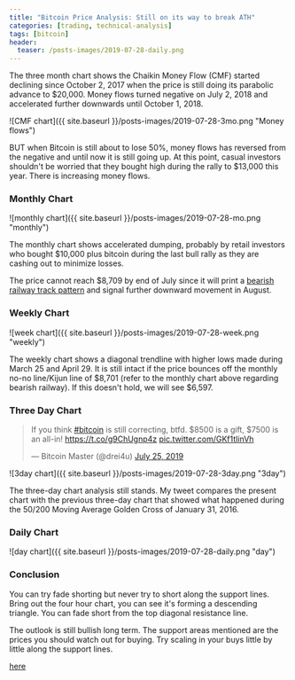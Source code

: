 ```yaml
---
title: "Bitcoin Price Analysis: Still on its way to break ATH"
categories: [trading, technical-analysis]
tags: [bitcoin]
header:
  teaser: /posts-images/2019-07-28-daily.png
---
```


The three month chart shows the Chaikin Money Flow (CMF) started declining since October 2, 2017 when the price is still doing its parabolic advance to
$20,000. Money flows turned negative on July 2, 2018 and accelerated further downwards until October 1, 2018.

![CMF chart]({{ site.baseurl }}/posts-images/2019-07-28-3mo.png "Money flows")

BUT when Bitcoin is still about to lose 50%, money flows has reversed from the negative and until now it is still going up. At this point, casual 
investors shouldn't be worried that they bought high during the rally to $13,000 this year. There is increasing money flows.

### Monthly Chart

![monthly chart]({{ site.baseurl }}/posts-images/2019-07-28-mo.png "monthly")

The monthly chart shows accelerated dumping, probably by retail investors who bought $10,000 plus bitcoin during the last bull rally as they are 
cashing out to minimize losses.

The price cannot reach $8,709 by end of July since it will print a [bearish railway track pattern](https://www.forextrading200.com/railway-tracks-pattern-forex-trading-strategy/) 
and signal further downward movement in August.

### Weekly Chart

![week chart]({{ site.baseurl }}/posts-images/2019-07-28-week.png "weekly")

The weekly chart shows a diagonal trendline with higher lows made during March 25 and April 29. It is still intact if the price bounces off the monthly
no-no line/Kijun line of $8,701 (refer to the monthly chart above regarding bearish railway). If this doesn't hold, we will see $6,597.

### Three Day Chart

<blockquote class="twitter-tweet"><p lang="en" dir="ltr">If you think <a href="https://twitter.com/hashtag/bitcoin?src=hash&amp;ref_src=twsrc%5Etfw">#bitcoin</a> is still correcting, btfd. $8500 is a gift, $7500 is an all-in! <a href="https://t.co/g9ChUgnp4z">https://t.co/g9ChUgnp4z</a> <a href="https://t.co/GKf1tIinVh">pic.twitter.com/GKf1tIinVh</a></p>&mdash; Bitcoin Master (@drei4u) <a href="https://twitter.com/drei4u/status/1154347022054379521?ref_src=twsrc%5Etfw">July 25, 2019</a></blockquote> <script async src="https://platform.twitter.com/widgets.js" charset="utf-8"></script>

![3day chart]({{ site.baseurl }}/posts-images/2019-07-28-3day.png "3day")

The three-day chart analysis still stands. My tweet compares the present chart with the previous three-day chart that showed what happened during 
the 50/200 Moving Average Golden Cross of January 31, 2016.

### Daily Chart

![day chart]({{ site.baseurl }}/posts-images/2019-07-28-daily.png "day")

### Conclusion

You can try fade shorting but never try to short along the support lines. Bring out the four hour chart, you can see it's forming a descending triangle. You can fade short from the top diagonal resistance line.

The outlook is still bullish long term. The support areas mentioned are the prices you should watch out for buying. Try scaling in your buys little by little along the support lines.

[here](http://warbler.soupmode.com/homepage)